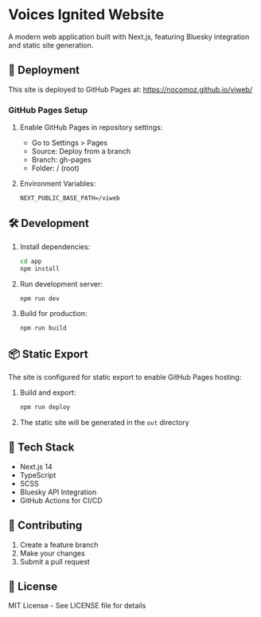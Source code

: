 # Voices Ignited Website

A modern web application built with Next.js, featuring Bluesky integration and static site generation.

## 🚀 Deployment

This site is deployed to GitHub Pages at: https://nocomoz.github.io/viweb/

### GitHub Pages Setup

1. Enable GitHub Pages in repository settings:
   - Go to Settings > Pages
   - Source: Deploy from a branch
   - Branch: gh-pages
   - Folder: / (root)

2. Environment Variables:
   ```env
   NEXT_PUBLIC_BASE_PATH=/viweb
   ```

## 🛠️ Development

1. Install dependencies:
   ```bash
   cd app
   npm install
   ```

2. Run development server:
   ```bash
   npm run dev
   ```

3. Build for production:
   ```bash
   npm run build
   ```

## 📦 Static Export

The site is configured for static export to enable GitHub Pages hosting:

1. Build and export:
   ```bash
   npm run deploy
   ```

2. The static site will be generated in the `out` directory

## 🔧 Tech Stack

- Next.js 14
- TypeScript
- SCSS
- Bluesky API Integration
- GitHub Actions for CI/CD

## 📝 Contributing

1. Create a feature branch
2. Make your changes
3. Submit a pull request

## 📄 License

MIT License - See LICENSE file for details